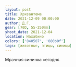 ```yaml
---
layout: post
title: Хризантема
date: 2021-12-09 00:00:00
author: Д.Г.
gear: [70D, 55-250mm]
shoot_date: 2021-12-04
location: Нахабино
colors: ['040507', '080b0f']
tags: [животные, птицы, синицы]
---
```

Мрачная синичка сегодня.
